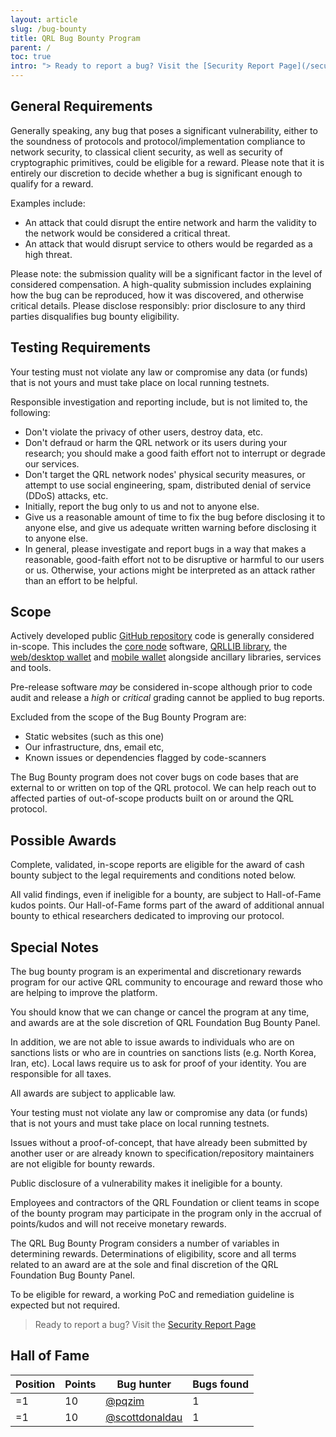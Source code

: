 ```yaml
---
layout: article
slug: /bug-bounty
title: QRL Bug Bounty Program
parent: /
toc: true
intro: "> Ready to report a bug? Visit the [Security Report Page](/security-report)"
---
```


## General Requirements

Generally speaking, any bug that poses a significant vulnerability, either to the soundness of protocols and protocol/implementation compliance to network security, to classical client security, as well as security of cryptographic primitives, could be eligible for a reward. Please note that it is entirely our discretion to decide whether a bug is significant enough to qualify for a reward.

Examples include:

- An attack that could disrupt the entire network and harm the validity to the network would be considered a critical threat.
- An attack that would disrupt service to others would be regarded as a high threat.

Please note: the submission quality will be a significant factor in the level of considered compensation. A high-quality submission includes explaining how the bug can be reproduced, how it was discovered, and otherwise critical details. Please disclose responsibly: prior disclosure to any third parties disqualifies bug bounty eligibility.

## Testing Requirements

Your testing must not violate any law or compromise any data (or funds) that is not yours and must take place on local running testnets.

Responsible investigation and reporting include, but is not limited to, the following:

- Don't violate the privacy of other users, destroy data, etc.
- Don't defraud or harm the QRL network or its users during your research; you should make a good faith effort not to interrupt or degrade our services.
- Don't target the QRL network nodes' physical security measures, or attempt to use social engineering, spam, distributed denial of service (DDoS) attacks, etc.
- Initially, report the bug only to us and not to anyone else.
- Give us a reasonable amount of time to fix the bug before disclosing it to anyone else, and give us adequate written warning before disclosing it to anyone else.
- In general, please investigate and report bugs in a way that makes a reasonable, good-faith effort not to be disruptive or harmful to our users or us. Otherwise, your actions might be interpreted as an attack rather than an effort to be helpful.

## Scope

Actively developed public [GitHub repository](https://github.com/theQRL/)
 code is generally considered in-scope. This includes the [core node](https://github.com/theQRL/QRL) software, [QRLLIB library](https://github.com/theQRL/qrllib), the [web/desktop wallet](https://github.com/theQRL/qrl-wallet) and [mobile wallet](https://github.com/theQRL/mobile-wallet) alongside ancillary libraries, services and tools.

Pre-release software _may_ be considered in-scope although prior to code audit and release a _high_ or _critical_ grading cannot be applied to bug reports.

Excluded from the scope of the Bug Bounty Program are:

- Static websites (such as this one)
- Our infrastructure, dns, email etc,
- Known issues or dependencies flagged by code-scanners

The Bug Bounty program does not cover bugs on code bases that are external to or written on top of the QRL protocol. We can help reach out to affected parties of out-of-scope products built on or around the QRL protocol.

## Possible Awards

Complete, validated, in-scope reports are eligible for the award of cash bounty subject to the legal requirements and conditions noted below.

All valid findings, even if ineligible for a bounty, are subject to Hall-of-Fame kudos points. Our Hall-of-Fame forms part of the award of additional annual bounty to ethical researchers dedicated to improving our protocol.

## Special Notes

The bug bounty program is an experimental and discretionary rewards program for our active QRL community to encourage and reward those who are helping to improve the platform.

You should know that we can change or cancel the program at any time, and awards are at the sole discretion of QRL Foundation Bug Bounty Panel.

In addition, we are not able to issue awards to individuals who are on sanctions lists or who are in countries on sanctions lists (e.g. North Korea, Iran, etc). Local laws require us to ask for proof of your identity. You are responsible for all taxes.

All awards are subject to applicable law.

Your testing must not violate any law or compromise any data (or funds) that is not yours and must take place on local running testnets.

Issues without a proof-of-concept, that have already been submitted by another user or are already known to specification/repository maintainers are not eligible for bounty rewards.

Public disclosure of a vulnerability makes it ineligible for a bounty.

Employees and contractors of the QRL Foundation or client teams in scope of the bounty program may participate in the program only in the accrual of points/kudos and will not receive monetary rewards.

The QRL Bug Bounty Program considers a number of variables in determining rewards. Determinations of eligibility, score and all terms related to an award are at the sole and final discretion of the QRL Foundation Bug Bounty Panel.

To be eligible for reward, a working PoC and remediation guideline is expected but not required.

> Ready to report a bug? Visit the [Security Report Page](/security-report)

## Hall of Fame

| Position | Points | Bug hunter                                         | Bugs found |
|----------|--------|----------------------------------------------------|------------|
| =1       | 10     | [@pqzim](https://github.com/pqzim)                 | 1          |
| =1       | 10     | [@scottdonaldau](https://github.com/scottdonaldau) | 1          |
